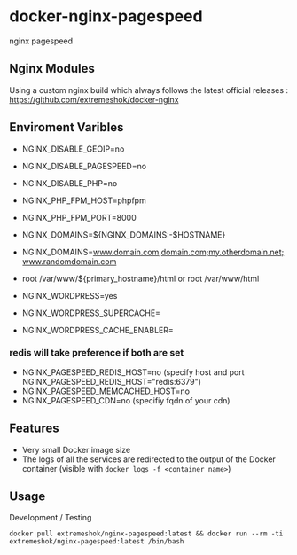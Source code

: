 # docker-nginx-pagespeed
nginx pagespeed

## Nginx Modules
Using a custom nginx build which always follows the latest official releases : https://github.com/extremeshok/docker-nginx

## Enviroment Varibles

* NGINX_DISABLE_GEOIP=no
* NGINX_DISABLE_PAGESPEED=no
* NGINX_DISABLE_PHP=no

* NGINX_PHP_FPM_HOST=phpfpm
* NGINX_PHP_FPM_PORT=8000

* NGINX_DOMAINS=${NGINX_DOMAINS:-$HOSTNAME}

* NGINX_DOMAINS=www.domain.com,domain.com;my.otherdomain.net;www.randomdomain.com

* root /var/www/${primary_hostname}/html or root /var/www/html

* NGINX_WORDPRESS=yes
* NGINX_WORDPRESS_SUPERCACHE=
* NGINX_WORDPRESS_CACHE_ENABLER=


### redis will take preference if both are set
* NGINX_PAGESPEED_REDIS_HOST=no (specify host and port NGINX_PAGESPEED_REDIS_HOST="redis:6379")
* NGINX_PAGESPEED_MEMCACHED_HOST=no
* NGINX_PAGESPEED_CDN=no (specifiy fqdn of your cdn)

## Features
* Very small Docker image size
* The logs of all the services are redirected to the output of the Docker container (visible with `docker logs -f <container name>`)

## Usage
Development / Testing
```
docker pull extremeshok/nginx-pagespeed:latest && docker run --rm -ti extremeshok/nginx-pagespeed:latest /bin/bash
```
